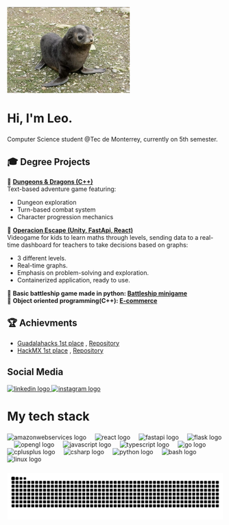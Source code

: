 <div align="left">
  <img height="200" src="focota.jpg" />
</div>

###

<h1 align="left">Hi, I'm Leo.</h1>

###

<p align="left">
  Computer Science student @Tec de Monterrey, currently on 5th semester.
</p>

###

## 🎓 Degree Projects

👾 **[Dungeons & Dragons (C++)](https://github.com/leopalatto20/Dungeons_And_Dragons)**  
Text-based adventure game featuring:
- Dungeon exploration  
- Turn-based combat system  
- Character progression mechanics

👾 **[Operacion Escape (Unity, FastApi, React)](https://github.com/leopalatto20/OperacionEscape)**  
Videogame for kids to learn maths through levels, sending data to a real-time dashboard for teachers to take decisions based on graphs:
- 3 different levels.
- Real-time graphs.
- Emphasis on problem-solving and exploration.
- Containerized application, ready to use. 

 👾 **Basic battleship game made in python: [Battleship minigame](https://github.com/leopalatto20/Battleship)**<br>
 👾 **Object oriented programming(C++): [E-commerce](https://github.com/leopalatto20/e_commerce)**

###

## 🏆 Achievments

+ [Guadalahacks 1st place](https://www.linkedin.com/posts/guadalahacks_muchas-felicidades-a-los-ganadores-del-premio-activity-7198503499242819585-g1hV/?utm_source=share&utm_medium=member_desktop)
, [Repository](https://github.com/syntax-error-ccm/evergreen)
+ [HackMX 1st place](https://x.com/IngenieriasTec/status/1853942230232568021) , [Repository](https://github.com/han-lovers/IdentifEye)

##

## Social Media
<div align="left">
  <a href="https://www.linkedin.com/in/leonardo-perez-palatto/" target="_blank">
    <img src="https://raw.githubusercontent.com/maurodesouza/profile-readme-generator/master/src/assets/icons/social/linkedin/default.svg" width="52" height="40" alt="linkedin logo"  />
  </a>
  <a href="https://www.instagram.com/leopalatto.ipynb/" target="_blank">
    <img src="https://raw.githubusercontent.com/maurodesouza/profile-readme-generator/master/src/assets/icons/social/instagram/default.svg" width="52" height="40" alt="instagram logo"  />
  </a>
</div>


<h1 align="left">My tech stack</h1>

###

<div align="left">
  <img src="https://cdn.jsdelivr.net/gh/devicons/devicon/icons/amazonwebservices/amazonwebservices-line-wordmark.svg" height="40" alt="amazonwebservices logo" />
  <img width="12" />
  <img src="https://cdn.jsdelivr.net/gh/devicons/devicon/icons/react/react-original.svg" height="40" alt="react logo" />
  <img width="12" />
  <img src="https://cdn.jsdelivr.net/gh/devicons/devicon/icons/fastapi/fastapi-original.svg" height="40" alt="fastapi logo" />
  <img width="12" />
  <img src="https://cdn.jsdelivr.net/gh/devicons/devicon/icons/flask/flask-original.svg" height="40" alt="flask logo" />
  <img width="12" />
  <img src="https://cdn.jsdelivr.net/gh/devicons/devicon/icons/opengl/opengl-original.svg" height="40" alt="opengl logo" />
  <img width="12" />
  <img src="https://cdn.jsdelivr.net/gh/devicons/devicon/icons/javascript/javascript-original.svg" height="40" alt="javascript logo" />
  <img width="12" />
  <img src="https://cdn.jsdelivr.net/gh/devicons/devicon/icons/typescript/typescript-original.svg" height="40" alt="typescript logo" />
  <img width="12" />
  <img src="https://cdn.jsdelivr.net/gh/devicons/devicon/icons/go/go-original.svg" height="40" alt="go logo" />
  <img width="12" />
  <img src="https://cdn.jsdelivr.net/gh/devicons/devicon/icons/cplusplus/cplusplus-original.svg" height="40" alt="cplusplus logo" />
  <img width="12" />
  <img src="https://cdn.jsdelivr.net/gh/devicons/devicon/icons/csharp/csharp-original.svg" height="40" alt="csharp logo" />
  <img width="12" />
  <img src="https://cdn.jsdelivr.net/gh/devicons/devicon/icons/python/python-original.svg" height="40" alt="python logo" />
  <img width="12" />
  <img src="https://cdn.jsdelivr.net/gh/devicons/devicon/icons/bash/bash-original.svg" height="40" alt="bash logo" />
  <img width="12" />
  <img src="https://cdn.jsdelivr.net/gh/devicons/devicon/icons/linux/linux-original.svg" height="40" alt="linux logo" />
</div>

###

<img src="https://raw.githubusercontent.com/leopalatto20/leopalatto20/output/snake.svg" alt="Snake animation" />
